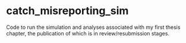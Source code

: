 # catch_misreporting_sim
Code to run the simulation and analyses associated with my first thesis chapter, the publication of which is in review/resubmission stages.
